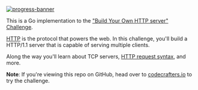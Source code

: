 [![progress-banner](https://backend.codecrafters.io/progress/http-server/a55159a9-f1f1-491f-a2a4-38a2d6c14f5a)](https://app.codecrafters.io/users/codecrafters-bot?r=2qF)

This is a Go implementation to the
["Build Your Own HTTP server" Challenge](https://app.codecrafters.io/courses/http-server/overview).

[HTTP](https://en.wikipedia.org/wiki/Hypertext_Transfer_Protocol) is the
protocol that powers the web. In this challenge, you'll build a HTTP/1.1 server
that is capable of serving multiple clients.

Along the way you'll learn about TCP servers,
[HTTP request syntax](https://www.w3.org/Protocols/rfc2616/rfc2616-sec5.html),
and more.

**Note**: If you're viewing this repo on GitHub, head over to
[codecrafters.io](https://codecrafters.io) to try the challenge.
